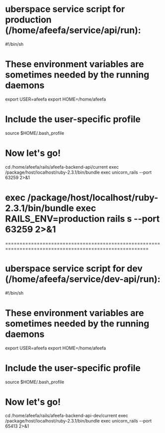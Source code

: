 # uberspace service script for production (/home/afeefa/service/api/run):

#!/bin/sh

# These environment variables are sometimes needed by the running daemons
export USER=afeefa
export HOME=/home/afeefa

# Include the user-specific profile
source $HOME/.bash_profile

# Now let's go!
cd /home/afeefa/rails/afeefa-backend-api/current
exec /package/host/localhost/ruby-2.3.1/bin/bundle exec unicorn_rails --port 63259 2>&1
# exec /package/host/localhost/ruby-2.3.1/bin/bundle exec RAILS_ENV=production rails s --port 63259 2>&1

========================================================================================================

# uberspace service script for dev (/home/afeefa/service/dev-api/run):

#!/bin/sh

# These environment variables are sometimes needed by the running daemons
export USER=afeefa
export HOME=/home/afeefa

# Include the user-specific profile
source $HOME/.bash_profile

# Now let's go!
cd /home/afeefa/rails/afeefa-backend-api-dev/current
exec /package/host/localhost/ruby-2.3.1/bin/bundle exec unicorn_rails --port 65413 2>&1
